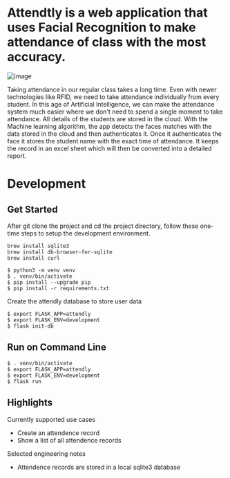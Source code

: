 # Attendtly is a web application that uses Facial Recognition to make attendance of class with the most accuracy.
![image](https://user-images.githubusercontent.com/83354426/152663507-7ca16fd8-0b3b-46c5-953c-3c8e54d00530.png)

Taking attendance in our regular class takes a long time. Even with newer technologies like RFID, we need to take attendance individually from every student. In this age of Artificial Intelligence, we can make the attendance system much easier where we don't need to spend a single moment to take attendance.
All details of the students are stored in the cloud. With the Machine learning algorithm, the app detects the faces matches with the data stored in the cloud and then authenticates it.
Once it authenticates the face it stores the student name with the exact time of attendance. It keeps the record in an excel sheet which will then be converted into a detailed report.

# Development
## Get Started
After git clone the project and cd the project directory, follow these one-time steps to setup the development environment.
```
brew install sqlite3
brew install db-browser-for-sqlite
brew install curl

$ python3 -m venv venv
$ . venv/bin/activate
$ pip install --upgrade pip
$ pip install -r requirements.txt
```

Create the attendly database to store user data
```
$ export FLASK_APP=attendly
$ export FLASK_ENV=development
$ flask init-db
```

## Run on Command Line
```
$ . venv/bin/activate
$ export FLASK_APP=attendly
$ export FLASK_ENV=development
$ flask run
```

## Highlights
Currently supported use cases
* Create an attendence record
* Show a list of all attendence records

Selected engineering notes
* Attendence records are stored in a local sqlite3 database
